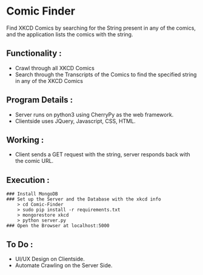 # Comic Finder
Find XKCD Comics by searching for the String present in any of the comics, and the application lists the comics with the string.

## Functionality :
  * Crawl through all XKCD Comics
  * Search through the Transcripts of the Comics to find the specified string in any of the XKCD Comics

## Program Details :
  * Server runs on python3 using CherryPy as the web framework.
  * Clientside uses JQuery, Javascript, CSS, HTML.

## Working :
  * Client sends a GET request with the string, server responds back with the comic URL.

## Execution :
```
### Install MongoDB
### Set up the Server and the Database with the xkcd info
    > cd Comic-Finder
    > sudo pip install -r requirements.txt
    > mongorestore xkcd
    > python server.py
### Open the Browser at localhost:5000
```

## To Do :
  * UI/UX Design on Clientside.
  * Automate Crawling on the Server Side.

